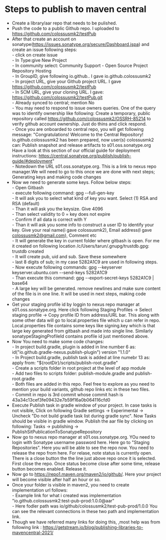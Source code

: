 # Steps to publish to maven central
- Create a  library/aar repo that needs to be pulished.
- Push the code to a public Github repo. I uploaded to https://github.com/colossusmk2/testPub
- After that create an account on sonatype(https://issues.sonatype.org/secure/Dashboard.jspa) and create an issue following steps:  
        - click on create issue  
        - In Type:give New Project  
        - In community select: Community Support - Open Source Project Repository Hosting  
        - In GroupID, give following io.github.<yourgithubUserName>. I gave io.github.colossusmk2  
        - In project URL, give your Github project URL. I gave https://github.com/colossusmk2/testPub  
        - In SCM URL, give your cloning URL. I gave: https://github.com/colossusmk2/testPub.git  
        - Already synced to central; mention No  
        - You may need to respond to issue owners queries. One of the query was to identify ownership like following: Create a temporary, public repository called https://github.com/colossusmk2/OSSRH-85214 to verify github account ownership. Just do thins and click respond.  
        - Once you are onboarded to central repo, you will get following message:     "Congratulations! Welcome to the Central Repository! io.github.colossusmk2 has been     prepared, now user(s) colossusmk2 can: Publish snapshot and release artifacts to s01.oss.sonatype.org Have a look at this section of our official guide for deployment instructions: https://central.sonatype.org/publish/publish-guide/#deployment"  
        - Notedown the URL s01.oss.sonatype.org. This is a link to nexus repo manager.We will need to go to this once we are done with next steps; Generating keys and making code changes  
- Now we need to generate some keys. Follow below steps:  
        - Open Gitbash  
        - execute following command: gpg --full-gen-key  
        - It will ask you to select what kind of key you want. Select (1) RSA and RSA (default)  
        - Than it will ask you the keysize. Give 4096  
        - Than select validity to  0 = key does not expire  
        - Confirm if all data is correct with Y  
        - Than it will ask you some info to construct a user ID to identify your key. Give your real name(i gave colossusmk2), Email address(I gave colossusmk2@gmail.com), Comment etc  
        - It will generate the key in current folder where gitbash is open. For me it created on following location /c/Users/tarun/.gnupg/trustdb.gpg: trustdb created  
        - It will create pub, uid and sub. Save these somewhere  
        - last 8 digits of sub; in my case 5282A1C9 are used in following steps.  
        - Now execute following commands: gpg --keyserver keyserver.ubuntu.com --send-keys 5282A1C9  
        - Than execute this command: gpg --export-secret-keys 5282A1C9 | base64  
        - A large key will be generated. remove newlines and make sure content of the file is in one line. It will be used in next steps, making code changes
- Get your staging profile id by loggin to nexus repo manager at s01.oss.sonatype.org. Here click following Staging Profiles -> Select staging profile -> Copy profile ID from address/URL bar. This along with some other data will go to local.properties file which u can refer in repo. Local.properties file contains some keys like signing.key which is that large key generated from gitbash and made into single line. Similarly sonatypeStagingProfileId contains profile id just mentioned above.
- Now You need to make some code changes:  
        - In project build.gradle, plugin is added in line number 6 as: id("io.github.gradle-nexus.publish-plugin") version "1.1.0"  
        - In Project build.gradle, publish task is added at line numebr 13 as: apply from: "${rootDir}/scripts/publish-root.gradle"  
        - Create a scripts folder in root project at the level of app module  
        - Add two files to scripts folder: publish-module.gradle and publish-root.gradle  
        - Both files are added in this repo. Feel free to explore as you need to mention your build variants, github repo links etc in these two files.  
        - Commit in repo is 3rd commit whose commit hash is 43a34c13cef3fe09432e7b59f16a0b064116cfd0  
- Execute Publish task in gradle window of your project. In case tasks is not visible, Click on following Gradle settings -> Experimental -> Uncheck "Do not build gradle task list during gradle sync". Now Tasks should be visible in gradle window. Publish the aar file by clicking on following: Tasks -> publishing -> PublishSitPublicationToSonatypeRepository  
- Now go to nexus repo manager at s01.oss.sonatype.org. YOu need to login with Sonatype username password here. Here go to "Staging Repositories". Here you will be able to see the repo now. You need to release the repo from here. For relase, note status is currently open. There is a close button the the line just above repo once it is selected. First close the repo. Once status become close after some time, release button becomes enabled. Release it.  
- Now go to https://repo1.maven.org/maven2/io/github/. Here your project will become visible after half an hour or so.   
- Once your folder is visible in maven2, you need to create implementation url follows:  
        - Example link for what i created was implementation "io.github.colossusmk2:test-pub-prod:1.0.0@aar"  
        - Here fodler path was io/github/colossusmk2/test-pub-prod/1.0.0 You can see the relevant connections in these two path and implementation link.
- Though we have referred many links for doing this, ,most help was from following link : https://getstream.io/blog/publishing-libraries-to-mavencentral-2021/
